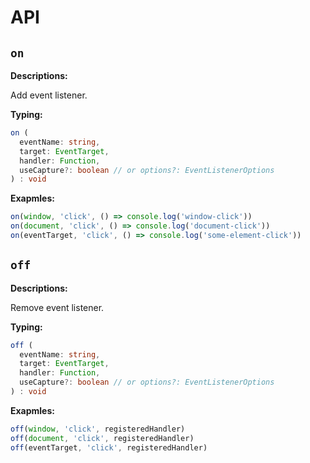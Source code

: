 # API
## `on`
**Descriptions:**

Add event listener.

**Typing:**

```ts
on (
  eventName: string,
  target: EventTarget,
  handler: Function,
  useCapture?: boolean // or options?: EventListenerOptions
) : void
```

**Exapmles:**

```ts
on(window, 'click', () => console.log('window-click'))
on(document, 'click', () => console.log('document-click'))
on(eventTarget, 'click', () => console.log('some-element-click'))
```

## `off`
**Descriptions:**

Remove event listener.

**Typing:**

```ts
off (
  eventName: string,
  target: EventTarget,
  handler: Function,
  useCapture?: boolean // or options?: EventListenerOptions
) : void
```

**Exapmles:**

```ts
off(window, 'click', registeredHandler)
off(document, 'click', registeredHandler)
off(eventTarget, 'click', registeredHandler)
```


